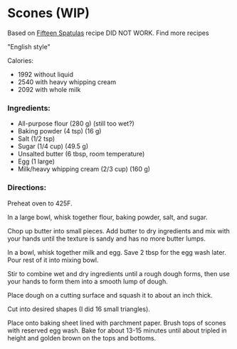 Scones (WIP)
============================
Based on [Fifteen Spatulas](https://www.fifteenspatulas.com/english-style-scones/) recipe
DID NOT WORK. Find more recipes

"English style"

Calories: 
* 1992 without liquid
* 2540 with heavy whipping cream
* 2092 with whole milk

### Ingredients:

* All-purpose flour (280 g) (still too wet?)
* Baking powder (4 tsp) (16 g)
* Salt (1/2 tsp)
* Sugar (1/4 cup) (49.5 g)
* Unsalted butter (6 tbsp, room temperature)
* Egg (1 large)
* Milk/heavy whipping cream (2/3 cup) (160 g)

### Directions:

Preheat oven to 425F.

In a large bowl, whisk together flour, baking powder, salt, and sugar.

Chop up butter into small pieces. Add butter to dry ingredients and mix with your hands until the texture is sandy and has no more butter lumps.

In a bowl, whisk together milk and egg. Save 2 tbsp for the egg wash later. Pour rest of it into mixing bowl.

Stir to combine wet and dry ingredients until a rough dough forms, then use your hands to form them into a smooth lump of dough.

Place dough on a cutting surface and squash it to about an inch thick.

Cut into desired shapes (I did 16 small triangles).

Place onto baking sheet lined with parchment paper. Brush tops of scones with reserved egg wash. Bake for about 13-15 minutes until about tripled in height and golden brown on the tops and bottoms.
